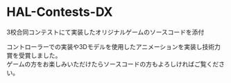 # HAL-Contests-DX
3校合同コンテストにて実装したオリジナルゲームのソースコードを添付

コントローラーでの実装や3Dモデルを使用したアニメーションを実装し技術力賞を受賞しました。<br>
ゲームの方をお楽しみいただけたらソースコードの方もよろしければご覧ください。
